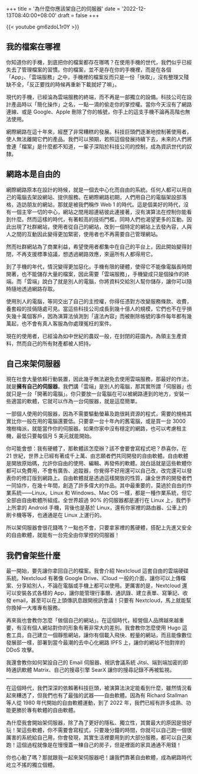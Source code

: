 +++
title = '為什麼你應該架自己的伺服器'
date = '2022-12-13T08:40:00+08:00'
draft = false
+++

{{< youtube gm6zdoL1r0Y >}}

## 我的檔案在哪裡

你知道你的手機，到底把你的檔案都存在哪嗎？在使用手機的世代，我們似乎已經失去了管理檔案的習慣。你的檔案，並不是存在你的手機裡，而是在各個「App」、「雲端服務」之中，手機裡的檔案反而只是一份「快取」，沒有整理又殘缺不全，「反正要找的時候再重新下載就好了嘛」。

現代的手機，已經淪為雲端服務的終端，而不再是一部獨立的設備。科技公司在設計產品時以「簡化操作」之名，一點一滴的偷走你的掌控權。當你今天沒有了網路連線、或是 Google、Apple 刪除了你的帳號，你手上的這支手機不論再高階也無法使用。

網際網路在這十年來，經歷了非常糟糕的發展。科技巨頭們逐漸地控制著使用者，使人無法離開它們的產品。我們可以預期，若照這個發展持續下去，未來的人們將會連「檔案」是什麼都不知道，一輩子深陷於科技公司的控制，成為資訊世代的奴隸。

## 網路本是自由的

網際網路原本在設計的時候，就是一個去中心化而自由的系統。任何人都可以用自己的電腦去架設網站、提供服務。在網際網路初期，人們用自己的電腦架設部落格，造訪朋友的網站，那就是被我們稱作 Web 1 的時代。這是個美好的時代，沒有一個主宰一切的中心，網站之間用超連結彼此連接著，沒有演算法在控制你能看到什麼。然而這樣的時代，有著較高的技術門檻，同時人們也渴望更多的互動。因此出現了社群網站，使用者從自己的網站，改到一個特定的網站上去發內容，人與人之間的互動因此變得更加緊密，使用者也不再需要自己管理網站。

然而社群網站為了商業利益，希望使用者都集中在自己的平台上，因此開始變得封閉，不再支援標準協議，想透過網路效應，來逼所有人都得用它。

到了手機的年代，情況變得更加惡化。手機有限的硬體，使得它不能像電腦長時間開著，也不能儲存大量的檔案，因此需要「雲端服務」，手機變成只是個操作的終端。而「雲端」說白了就是別人的電腦，你將資料交給別人幫你儲存，讓你可以隨時隨地透過網路存取。

使用別人的電腦，等同交出了自己的主控權，你得任憑對方改變服務條款、收費，養套殺的技倆隨處可見。當這些科技公司成長到幾十億人的規模，它們也不在乎損失幾十萬個客戶，因為演算法偵測到「違法內容」而被刪除帳號的事件每年都有幾萬起，也不會有真人客服為你處理冤枉的案件。

現在的使用者，已經淪為如中世紀的農奴一般，在封閉的莊園內，為領主生產資料，然而自己的所有財產都被人把持。

## 自己來架伺服器

現在社會大量依賴行動裝置，因此幾乎無法避免去使用雲端服務，那最好的作法，就是**擁有自己的伺服器**。我們講「雲端」是別人的電腦，那其實所謂「伺服器」也就只是一台「開著的電腦」。你只要放一台電腦在可以被網路連到的地方，安裝一些適當的軟體，它就可以作為一台伺服器，就是這麼簡單。

一部個人使用的伺服器，因為不需要驅動螢幕及跑很耗資源的程式，需要的規格其實比你一般在用的電腦還要低。只要拿一台十年內的舊電腦，或是買一台 3000 塊樹梅派，就能當作你的伺服器。如果你家中沒有穩定的網路，也可以考慮租主機，最低只要每個月 5 美元就能開始。

你可能會想：我有硬體了，那軟體該怎麼辦？該不會要會寫程式吧？恭喜你，在 21 世紀，世界上已經有著成千上萬、由志願者們共同開發的自由軟體。自由軟體是開放原始碼，允許你自由的使用、編輯、再發佈的軟體。說白話就是這些軟體你都可以免費用，不會有廣告、追蹤器，你覺得不好用還可以自己改，改完還可以發表你的修訂版到網路上。自由軟體就是透過這樣開放的性質，讓全世界的開發者們一同協作，在幾十年間，創造了許多偉大的作品。其中最重要的，莫過於自由的作業系統——Linux。Linux 和 Windows、Mac OS 一樣，都是一種作業系統，但它全部由自由軟體所組成。全世界超過 90% 的伺服器都是運行在 Linux 上，我們手上所拿的 Android 手機，背後也是基於 Linux，還有你家裡的路由器、公車上的刷卡機等等，也通通是在 Linux 上運行的。

所以架伺服器會很花錢嗎？一點也不會，只要拿家裡的舊硬體，搭配上先進又安全的自由軟體，就能有一台完全由你掌控的伺服器！

## 我們會架些什麼

最一開始，要先讓你拿回自己的檔案。我會介紹 Nextcloud 這套自由的雲端硬碟系統。Nextcloud 有著像 Google Drive、iCloud 一般的介面，讓你可以上傳檔案、分享給別人，不論在電腦或手機上都可以使用。更厲害的是，Nextcloud 還可以安裝各式各樣的 App，讓你能管理行事曆、通訊錄、建立表單、寫筆記、收發 email，甚至可以在上頭傳訊息跟開視訊會議！只要有 Nextcloud，馬上就能幫你換掉一大堆專有服務。

再來我也會教你怎麼「做個自己的網站」。在這個時代，經營個人品牌越來越重要，有沒有個人網站對你的形象有著非常大的差別。我會教你怎麼使用 Hugo 這套工具，自己建立一個靜態網站，讓你有個載入飛快、輕量的網站，而且能像數位發展部一樣，部署到當今最潮的去中心化網路 IPFS 上，讓你的網站不怕對岸的 DDoS 攻擊。

我還會教你如何架設自己的 Email 伺服器、視訊會議系統 Jitsi、端到端加密的即時通訊軟體 Matrix、自己的搜尋引擎 SearX 讓你的搜尋記錄不再被監視。

---

在這個時代，我們深深的依賴著科技巨頭，被演算法決定能看到什麼，雖然情況看起來糟透了，但我們也有了最強的武器——自由軟體。因為有 Richard Stallman 等人從 1980 年代開始的自由軟體運動，到了 2022 年，我們已經有許多成熟、功能更勝於專有軟體的自由軟體。

為什麼我會開始架伺服器，除了為了更好的隱私、獨立性，其實最大的原因是很好玩！架這些軟體，你不需要會寫程式，只要幾分鐘的時間，你就可以自己跑一個很厲害的系統給自己用，你會發現，其實生活裡要用到的大部分服務，都可以自己來跑！這個過程就像是在慢慢蓋一棟自己的房子，但是裡面的家具通通不用錢！

你也心動了嗎？那就跟我一起來架伺服器吧！讓我們靠著自由軟體，成為網路時代屹立不搖的獨立個體。
